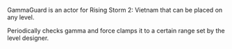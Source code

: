 GammaGuard is an actor for Rising Storm 2: Vietnam that can be placed on any level.

Periodically checks gamma and force clamps it to a certain range set by the level designer.
